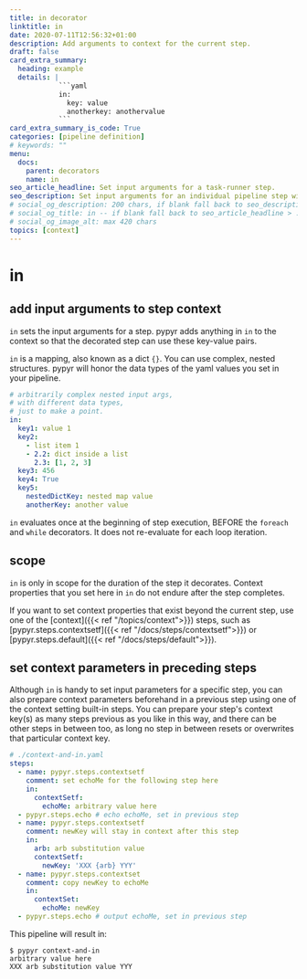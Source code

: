 ```yaml
---
title: in decorator
linktitle: in
date: 2020-07-11T12:56:32+01:00
description: Add arguments to context for the current step.
draft: false
card_extra_summary:
  heading: example
  details: |
            ```yaml
            in:
              key: value
              anotherkey: anothervalue
            ```
card_extra_summary_is_code: True
categories: [pipeline definition]
# keywords: ""
menu:
  docs:
    parent: decorators
    name: in
seo_article_headline: Set input arguments for a task-runner step.
seo_description: Set input arguments for an individual pipeline step with a map/dict.
# social_og_description: 200 chars, if blank fall back to seo_description then description
# social_og_title: in -- if blank fall back to seo_article_headline > .Title. Max 70 chars
# social_og_image_alt: max 420 chars
topics: [context]
---
```

# in
## add input arguments to step context
`in` sets the input arguments for a step. pypyr adds anything in `in` to the 
context so that the decorated step can use these key-value pairs.

`in` is a mapping, also known as a dict `{}`. You can use complex, nested 
structures. pypyr will honor the data types of the yaml values you set in your 
pipeline.

```yaml
# arbitrarily complex nested input args, 
# with different data types, 
# just to make a point.
in:
  key1: value 1
  key2: 
    - list item 1
    - 2.2: dict inside a list
      2.3: [1, 2, 3]
  key3: 456
  key4: True
  key5:
    nestedDictKey: nested map value
    anotherKey: another value
```

`in` evaluates once at the beginning of step execution, BEFORE the `foreach` 
and `while` decorators. It does not re-evaluate for each loop iteration.

## scope
`in` is only in scope for the duration of the step it decorates. Context 
properties that you set here in `in` do not endure after the step completes.

If you want to set context properties that exist beyond the current step, use
one of the [context]({{< ref "/topics/context">}}) steps, such as 
[pypyr.steps.contextsetf]({{< ref "/docs/steps/contextsetf">}}) or 
[pypyr.steps.default]({{< ref "/docs/steps/default">}}).

## set context parameters in preceding steps
Although `in` is handy to set input parameters for a specific step, you can
also prepare context parameters beforehand in a previous step using one of the 
context setting built-in steps. You can prepare your step's context key(s) as 
many steps previous as you like in this way, and there can be other steps in
between too, as long no step in between resets or overwrites that particular 
context key.

```yaml
# ./context-and-in.yaml
steps:
  - name: pypyr.steps.contextsetf
    comment: set echoMe for the following step here
    in:
      contextSetf:
        echoMe: arbitrary value here
  - pypyr.steps.echo # echo echoMe, set in previous step
  - name: pypyr.steps.contextsetf
    comment: newKey will stay in context after this step
    in:
      arb: arb substitution value
      contextSetf:
        newKey: 'XXX {arb} YYY'
  - name: pypyr.steps.contextset
    comment: copy newKey to echoMe
    in:
      contextSet:
        echoMe: newKey
  - pypyr.steps.echo # output echoMe, set in previous step
```

This pipeline will result in:
```text
$ pypyr context-and-in
arbitrary value here
XXX arb substitution value YYY
```